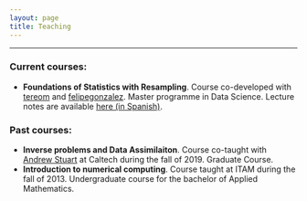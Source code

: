 ```yaml
---
layout: page
title: Teaching
---
```


<hr>

### Current courses:
- **Foundations of Statistics with Resampling**.  Course co-developed with
[tereom](https://github.com/tereom) and
[felipegonzalez](https://github.com/felipegonzalez). Master programme in Data Science.
Lecture notes are available [here (in Spanish)](https://fundamentos-est.netlify.app/).


### Past courses:
- **Inverse problems and Data Assimilaiton**. Course co-taught with [Andrew
  Stuart](http://stuart.caltech.edu/) at Caltech during the fall of 2019.
  Graduate Course.
- **Introduction to numerical computing**. Course taught at ITAM during the fall
  of 2013. Undergraduate course for the bachelor of Applied Mathematics.
